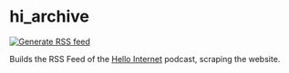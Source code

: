 # hi_archive

[![Generate RSS feed](https://github.com/volium/hi_archive/actions/workflows/generate_rss.yml/badge.svg)](https://github.com/volium/hi_archive/actions/workflows/generate_rss.yml)

Builds the RSS Feed of the [Hello Internet](http://hellointernet.fm/) podcast, scraping the website.
